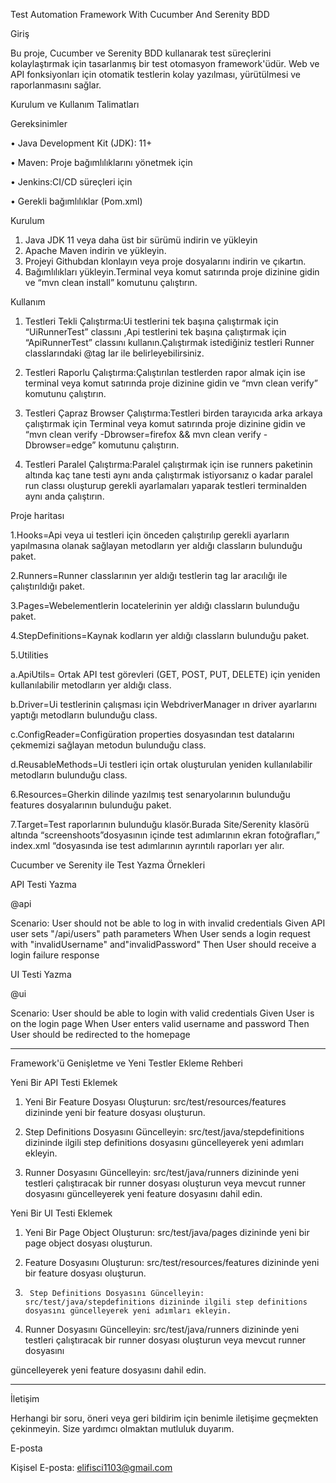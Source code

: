 Test Automation Framework With Cucumber And Serenity BDD 


Giriş


Bu proje, Cucumber ve Serenity BDD kullanarak test süreçlerini kolaylaştırmak için tasarlanmış bir test otomasyon framework'üdür. Web ve API fonksiyonları için otomatik testlerin kolay yazılması, yürütülmesi ve raporlanmasını sağlar.


Kurulum ve Kullanım Talimatları


Gereksinimler


•	Java Development Kit (JDK): 11+

•	Maven: Proje bağımlılıklarını yönetmek için

•	Jenkins:CI/CD süreçleri için

•	Gerekli bağımlılıklar (Pom.xml)


Kurulum


1.	Java JDK 11 veya daha üst bir sürümü indirin ve yükleyin
2.	Apache Maven indirin ve yükleyin.
3.	Projeyi Githubdan klonlayın veya proje dosyalarını indirin ve çıkartın.
4.	Bağımlılıkları yükleyin.Terminal veya komut satırında proje dizinine gidin ve “mvn clean install” komutunu çalıştırın.

	
 Kullanım

1.	Testleri Tekli Çalıştırma:Ui testlerini tek başına çalıştırmak için “UiRunnerTest” classını ,Api testlerini tek başına çalıştırmak için  “ApiRunnerTest” classını kullanın.Çalıştırmak istediğiniz testleri Runner classlarındaki @tag lar ile belirleyebilirsiniz.
	
2.	Testleri Raporlu Çalıştırma:Çalıştırılan testlerden rapor almak için ise terminal veya komut satırında proje dizinine gidin ve “mvn clean verify” komutunu çalıştırın.
	
3.	Testleri Çapraz Browser Çalıştırma:Testleri birden tarayıcıda arka arkaya çalıştırmak için Terminal veya komut satırında proje dizinine gidin ve “mvn clean verify -Dbrowser=firefox && mvn clean verify -Dbrowser=edge” komutunu çalıştırın.
	
4.	Testleri Paralel Çalıştırma:Paralel çalıştırmak için ise runners paketinin altında kaç tane testi aynı anda çalıştırmak istiyorsanız o kadar paralel run classı oluşturup gerekli ayarlamaları yaparak testleri terminalden aynı anda çalıştırın.

	
  Proje haritası

  
 1.Hooks=Api veya ui testleri için önceden çalıştırılıp gerekli ayarların yapılmasına olanak sağlayan metodların yer aldığı classların bulunduğu paket.
 
 2.Runners=Runner classlarının yer aldığı testlerin tag lar aracılığı ile çalıştırıldığı paket.
 
 3.Pages=Webelementlerin locatelerinin yer aldığı classların bulunduğu paket.
 
4.StepDefinitions=Kaynak kodların yer aldığı classların bulunduğu paket.

5.Utilities

a.ApiUtils= Ortak API test görevleri (GET, POST, PUT, DELETE) için yeniden kullanılabilir metodların yer aldığı class.

b.Driver=Ui testlerinin çalışması için WebdriverManager ın driver ayarlarını yaptığı metodların bulunduğu class.

c.ConfigReader=Configüration properties dosyasından test datalarını çekmemizi sağlayan metodun bulunduğu class.

d.ReusableMethods=Ui testleri için ortak oluşturulan yeniden kullanılabilir metodların bulunduğu class.

6.Resources=Gherkin dilinde yazılmış test senaryolarının bulunduğu features dosyalarının bulunduğu paket.

7.Target=Test raporlarının bulunduğu klasör.Burada Site/Serenity klasörü altında “screenshoots”dosyasının içinde test adımlarının ekran fotoğrafları,” index.xml “dosyasında ise test adımlarının ayrıntılı raporları yer alır.

   Cucumber ve Serenity ile Test Yazma Örnekleri
   
   API Testi Yazma
   
  @api
  
  Scenario: User should not be able to log in with invalid credentials
  Given API user sets "/api/users" path parameters
  When User sends a login request with "invalidUsername" and"invalidPassword"
  Then User should receive a login failure response
  
UI Testi Yazma

@ui

 Scenario: User should be able to login with valid credentials
  Given User is on the login page
  When User enters valid username and password
  Then User should be redirected to the homepage
  
________________________________________
Framework'ü Genişletme ve Yeni Testler Ekleme Rehberi

Yeni Bir API Testi Eklemek

1.	Yeni Bir Feature Dosyası Oluşturun: src/test/resources/features dizininde yeni bir feature dosyası oluşturun.
	
2.	Step Definitions Dosyasını Güncelleyin: src/test/java/stepdefinitions dizininde ilgili step definitions dosyasını güncelleyerek yeni adımları ekleyin.
	
3.	Runner Dosyasını Güncelleyin: src/test/java/runners dizininde yeni testleri çalıştıracak bir runner dosyası oluşturun veya mevcut runner dosyasını güncelleyerek yeni feature dosyasını dahil edin.
	
Yeni Bir UI Testi Eklemek

1.	Yeni Bir Page Object Oluşturun: src/test/java/pages dizininde yeni bir page object dosyası oluşturun.
	
2.	Feature Dosyasını Oluşturun: src/test/resources/features dizininde yeni bir feature dosyası oluşturun.
	
3.      Step Definitions Dosyasını Güncelleyin: src/test/java/stepdefinitions dizininde ilgili step definitions dosyasını güncelleyerek yeni adımları ekleyin.
  
4.	Runner Dosyasını Güncelleyin: src/test/java/runners dizininde yeni testleri çalıştıracak bir runner dosyası oluşturun veya mevcut runner dosyasını

   güncelleyerek yeni feature dosyasını dahil edin.
________________________________________

İletişim

Herhangi bir soru, öneri veya geri bildirim için benimle iletişime geçmekten çekinmeyin. Size yardımcı olmaktan mutluluk duyarım.

E-posta

Kişisel E-posta: elifisci1103@gmail.com

